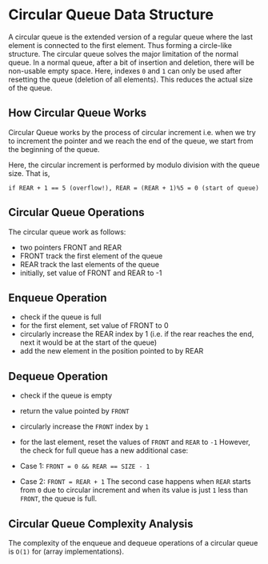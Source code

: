 
# Circular Queue Data Structure

A circular queue is the extended version of a regular queue where the last element is connected to the first element. Thus forming a circle-like structure.
The circular queue solves the major limitation of the normal queue. In a normal queue, after a bit of insertion and deletion, there will be non-usable empty space.
Here, indexes `0` and `1` can only be used after resetting the queue (deletion of all elements). This reduces the actual size of the queue.


## How Circular Queue Works
Circular Queue works by the process of circular increment i.e. when we try to increment the pointer and we reach the end of the queue, we start from the beginning of the queue.

Here, the circular increment is performed by modulo division with the queue size. That is,

`if REAR + 1 == 5 (overflow!), REAR = (REAR + 1)%5 = 0 (start of queue)`
## Circular Queue Operations

The circular queue work as follows:

- two pointers FRONT and REAR
- FRONT track the first element of the queue
- REAR track the last elements of the queue
- initially, set value of FRONT and REAR to -1

## Enqueue Operation

- check if the queue is full
- for the first element, set value of FRONT to 0
- circularly increase the REAR index by 1 (i.e. if the rear reaches the end, next it would be at the start of the queue)
- add the new element in the position pointed to by REAR
## Dequeue Operation

- check if the queue is empty
- return the value pointed by `FRONT`
- circularly increase the `FRONT` index by `1`
- for the last element, reset the values of `FRONT` and `REAR` to `-1`
However, the check for full queue has a new additional case:

- Case 1: `FRONT = 0 && REAR == SIZE - 1`
- Case 2: `FRONT = REAR + 1`
The second case happens when `REAR` starts from `0` due to circular increment and when its value is just `1` less than `FRONT`, the queue is full.
## Circular Queue Complexity Analysis
The complexity of the enqueue and dequeue operations of a circular queue is `O(1)` for (array implementations).